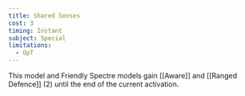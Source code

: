 ```yaml
---
title: Shared Senses
cost: 3
timing: Instant
subject: Special
limitations:
  - OpT
---
```

This model and Friendly Spectre models gain [[Aware]] and [[Ranged Defence]] (2) until the end of the current activation.